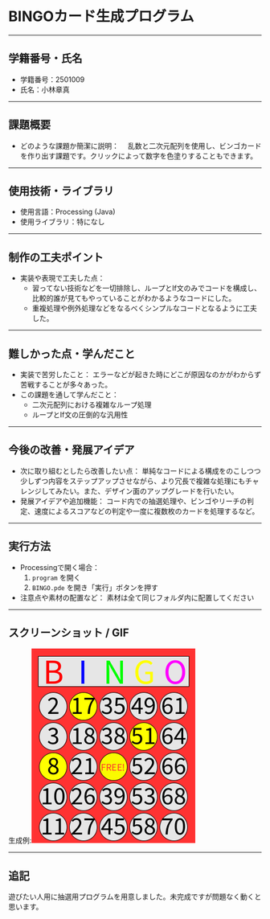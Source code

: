 # BINGOカード生成プログラム

---

## 学籍番号・氏名
- 学籍番号：2501009
- 氏名：小林章真

---

## 課題概要
- どのような課題か簡潔に説明：
 　乱数と二次元配列を使用し、ビンゴカードを作り出す課題です。クリックによって数字を色塗りすることもできます。
---

## 使用技術・ライブラリ
- 使用言語：Processing (Java)
- 使用ライブラリ：特になし

---

## 制作の工夫ポイント
- 実装や表現で工夫した点：
  - 習ってない技術などを一切排除し、ループとIf文のみでコードを構成し、比較的誰が見てもやっていることがわかるようなコードにした。
  - 重複処理や例外処理などをなるべくシンプルなコードとなるように工夫した。

---

## 難しかった点・学んだこと
- 実装で苦労したこと：
  エラーなどが起きた時にどこが原因なのかがわからず苦戦することが多々あった。
- この課題を通して学んだこと：
  - 二次元配列における複雑なループ処理
  - ループとIf文の圧倒的な汎用性

---

## 今後の改善・発展アイデア
- 次に取り組むとしたら改善したい点：
  単純なコードによる構成をのこしつつ少しずつ内容をステップアップさせながら、より冗長で複雑な処理にもチャレンジしてみたい。また、デザイン面のアップグレードを行いたい。
- 発展アイデアや追加機能：
  コード内での抽選処理や、ビンゴやリーチの判定、速度によるスコアなどの判定や一度に複数枚のカードを処理するなど。

---

## 実行方法
- Processingで開く場合：
  1. `program` を開く
  2. `BINGO.pde` を開き「実行」ボタンを押す
- 注意点や素材の配置など：
  素材は全て同じフォルダ内に配置してください
---

## スクリーンショット / GIF
生成例:![作品のスクショ](bingocard.png)

---

## 追記
遊びたい人用に抽選用プログラムを用意しました。未完成ですが問題なく動くと思います。
